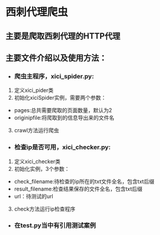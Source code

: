# 西刺代理爬虫

## 主要是爬取西刺代理的HTTP代理

## 主要文件介绍以及使用方法：

- ### 爬虫主程序，xici_spider.py:
1. 定义xici_pider类
2. 初始化xiciSpider实例，需要两个参数：
- pages:总共需要爬取的页面数量，默认为2
- originipfile:将爬取到的信息导出来的文件名
3. crawl方法运行爬虫

- ### 检查ip是否可用，xici_checker.py:
1. 定义xici_checker类
2. 初始化实例，3个参数：
- check_filename:待检查的ip所在的txt文件全名，包含txt后缀
- result_filename:检查结果保存的文件全名，包含txt后缀
- url：待测试的url
3. check方法运行ip检查程序

- ### 在test.py当中有引用测试案例
